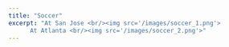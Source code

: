 ```yaml
---
title: "Soccer"
excerpt: "At San Jose <br/><img src='/images/soccer_1.png'>
	  At Atlanta <br/><img src='/images/soccer_2.png'>"
---
```

